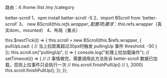 路由：4
/home
/list
/my
/category


better-scroll
1、npm install better-scroll -S
2、import BScroll from 'better-scroll'
3、  new BScroll(this.$refs.wrapper,{配置项}) 
    要求：this.$refs.wrapper（真实dom，mounted）
4、布局（重点）












 this.$nextTick(() => {
      this.scroll = new BScroll(this.$refs.wrapper, {
        pullUpLoad: {
          // 当上拉距离超过30px时触发 pullingUp 事件
          threshold: -30
        }
      });
      this.scroll.on("pullingUp", () => {
        console.log("处理上拉加载操作");
        // setTimeout(() => {
        //   // 事情做完，需要调用此方法告诉 better-scroll 数据已加载，否则上拉事件只会执行一次
        //   this.scroll.finishPullUp()
        // }, 2000)
        this.scroll.finishPullUp();
      });
    });